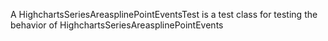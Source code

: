 A HighchartsSeriesAreasplinePointEventsTest is a test class for testing the behavior of HighchartsSeriesAreasplinePointEvents